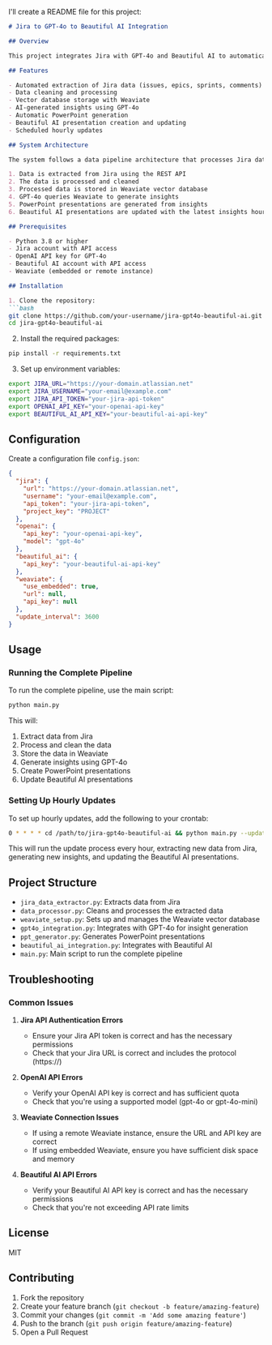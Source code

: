 I'll create a README file for this project:

```markdown
# Jira to GPT-4o to Beautiful AI Integration

## Overview

This project integrates Jira with GPT-4o and Beautiful AI to automatically generate insightful presentations from Jira project data. The system extracts data from Jira, processes it, stores it in a Weaviate vector database, generates business analyst-level insights using GPT-4o, creates PowerPoint presentations, and updates Beautiful AI presentations on an hourly basis.

## Features

- Automated extraction of Jira data (issues, epics, sprints, comments)
- Data cleaning and processing
- Vector database storage with Weaviate
- AI-generated insights using GPT-4o
- Automatic PowerPoint generation
- Beautiful AI presentation creation and updating
- Scheduled hourly updates

## System Architecture

The system follows a data pipeline architecture that processes Jira data through multiple stages:

1. Data is extracted from Jira using the REST API
2. The data is processed and cleaned
3. Processed data is stored in Weaviate vector database
4. GPT-4o queries Weaviate to generate insights
5. PowerPoint presentations are generated from insights
6. Beautiful AI presentations are updated with the latest insights hourly

## Prerequisites

- Python 3.8 or higher
- Jira account with API access
- OpenAI API key for GPT-4o
- Beautiful AI account with API access
- Weaviate (embedded or remote instance)

## Installation

1. Clone the repository:
```bash
git clone https://github.com/your-username/jira-gpt4o-beautiful-ai.git
cd jira-gpt4o-beautiful-ai
```

2. Install the required packages:
```bash
pip install -r requirements.txt
```

3. Set up environment variables:
```bash
export JIRA_URL="https://your-domain.atlassian.net"
export JIRA_USERNAME="your-email@example.com"
export JIRA_API_TOKEN="your-jira-api-token"
export OPENAI_API_KEY="your-openai-api-key"
export BEAUTIFUL_AI_API_KEY="your-beautiful-ai-api-key"
```

## Configuration

Create a configuration file `config.json`:
```json
{
  "jira": {
    "url": "https://your-domain.atlassian.net",
    "username": "your-email@example.com",
    "api_token": "your-jira-api-token",
    "project_key": "PROJECT"
  },
  "openai": {
    "api_key": "your-openai-api-key",
    "model": "gpt-4o"
  },
  "beautiful_ai": {
    "api_key": "your-beautiful-ai-api-key"
  },
  "weaviate": {
    "use_embedded": true,
    "url": null,
    "api_key": null
  },
  "update_interval": 3600
}
```

## Usage

### Running the Complete Pipeline

To run the complete pipeline, use the main script:

```bash
python main.py
```

This will:
1. Extract data from Jira
2. Process and clean the data
3. Store the data in Weaviate
4. Generate insights using GPT-4o
5. Create PowerPoint presentations
6. Update Beautiful AI presentations

### Setting Up Hourly Updates

To set up hourly updates, add the following to your crontab:

```bash
0 * * * * cd /path/to/jira-gpt4o-beautiful-ai && python main.py --update-only
```

This will run the update process every hour, extracting new data from Jira, generating new insights, and updating the Beautiful AI presentations.

## Project Structure

- `jira_data_extractor.py`: Extracts data from Jira
- `data_processor.py`: Cleans and processes the extracted data
- `weaviate_setup.py`: Sets up and manages the Weaviate vector database
- `gpt4o_integration.py`: Integrates with GPT-4o for insight generation
- `ppt_generator.py`: Generates PowerPoint presentations
- `beautiful_ai_integration.py`: Integrates with Beautiful AI
- `main.py`: Main script to run the complete pipeline

## Troubleshooting

### Common Issues

1. **Jira API Authentication Errors**
   - Ensure your Jira API token is correct and has the necessary permissions
   - Check that your Jira URL is correct and includes the protocol (https://)

2. **OpenAI API Errors**
   - Verify your OpenAI API key is correct and has sufficient quota
   - Check that you're using a supported model (gpt-4o or gpt-4o-mini)

3. **Weaviate Connection Issues**
   - If using a remote Weaviate instance, ensure the URL and API key are correct
   - If using embedded Weaviate, ensure you have sufficient disk space and memory

4. **Beautiful AI API Errors**
   - Verify your Beautiful AI API key is correct and has the necessary permissions
   - Check that you're not exceeding API rate limits

## License

MIT

## Contributing

1. Fork the repository
2. Create your feature branch (`git checkout -b feature/amazing-feature`)
3. Commit your changes (`git commit -m 'Add some amazing feature'`)
4. Push to the branch (`git push origin feature/amazing-feature`)
5. Open a Pull Request
```
